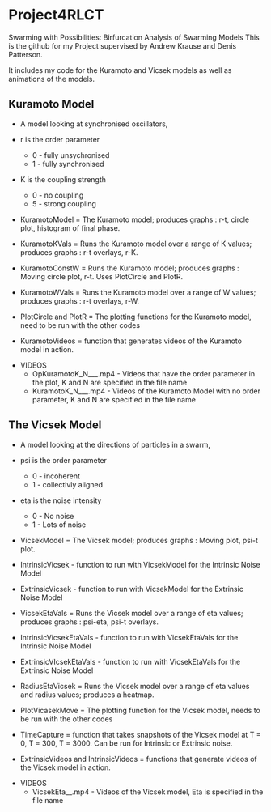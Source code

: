 # Project4RLCT
Swarming with Possibilities: Birfurcation Analysis of Swarming Models
This is the github for my Project supervised by Andrew Krause and Denis Patterson.

It includes my code for the Kuramoto and Vicsek models as well as animations of the models.

Kuramoto Model 
---------
- A model looking at synchronised oscillators, 
- r is the order parameter
  * 0 - fully unsychronised
  * 1 - fully synchronised
- K is the coupling strength
  * 0 - no coupling
  * 5 - strong coupling

- KuramotoModel = The Kuramoto model; produces graphs : r-t, circle plot, histogram of final phase.

- KuramotoKVals = Runs the Kuramoto model over a range of K values; produces graphs : r-t overlays, r-K.

- KuramotoConstW = Runs the Kuramoto model; produces graphs : Moving circle plot, r-t. Uses PlotCircle and PlotR.

- KuramotoWVals = Runs the Kuramoto model over a range of W values; produces graphs : r-t overlays, r-W.

- PlotCircle and PlotR = The plotting functions for the Kuramoto model, need to be run with the other codes
- KuramotoVideos = function that generates videos of the Kuramoto model in action.

* VIDEOS
  * OpKuramotoK_N___.mp4 - Videos that have the order parameter in the plot, K and N are specified in the file name
  * KuramotoK_N___.mp4 - Videos of the Kuramoto Model with no order parameter, K and N are specified in the file name

The Vicsek Model
---------
- A model looking at the directions of particles in a swarm, 
- psi is the order parameter
  * 0 - incoherent
  * 1 - collectivly aligned
- eta is the noise intensity
  * 0 - No noise
  * 1 - Lots of noise

- VicsekModel = The Vicsek model; produces graphs : Moving plot, psi-t plot.
- IntrinsicVicsek - function to run with VicsekModel for the Intrinsic Noise Model
- ExtrinsicVicsek - function to run with VicsekModel for the Extrinsic Noise Model

- VicsekEtaVals = Runs the Vicsek model over a range of eta values; produces graphs : psi-eta, psi-t overlays.
- IntrinsicVicsekEtaVals - function to run with VicsekEtaVals for the Intrinsic Noise Model
- ExtrinsicVIcsekEtaVals - function to run with VicsekEtaVals for the Extrinsic Noise Model

- RadiusEtaVicsek = Runs the Vicsek model over a range of eta values and radius values; produces a heatmap.

- PlotVicasekMove = The plotting function for the Vicsek model, needs to be run with the other codes

- TimeCapture = function that takes snapshots of the Vicsek model at T = 0, T = 300, T = 3000. Can be run for Intrinsic or Extrinsic noise.

- ExtrinsicVideos and IntrinsicVideos = functions that generate videos of the Vicsek model in action.

* VIDEOS
  * VicsekEta__.mp4 - Videos of the Vicsek model, Eta is specified in the file name
